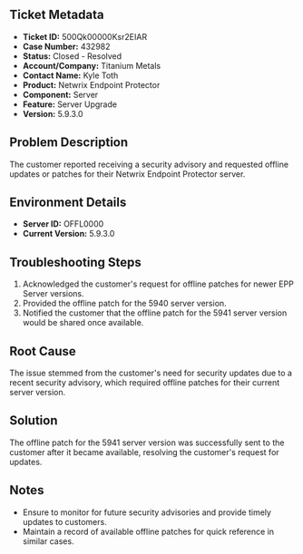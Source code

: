 ## Ticket Metadata
- **Ticket ID:** 500Qk00000Ksr2EIAR
- **Case Number:** 432982
- **Status:** Closed - Resolved
- **Account/Company:** Titanium Metals
- **Contact Name:** Kyle Toth
- **Product:** Netwrix Endpoint Protector
- **Component:** Server
- **Feature:** Server Upgrade
- **Version:** 5.9.3.0

## Problem Description
The customer reported receiving a security advisory and requested offline updates or patches for their Netwrix Endpoint Protector server.

## Environment Details
- **Server ID:** OFFL0000
- **Current Version:** 5.9.3.0

## Troubleshooting Steps
1. Acknowledged the customer's request for offline patches for newer EPP Server versions.
2. Provided the offline patch for the 5940 server version.
3. Notified the customer that the offline patch for the 5941 server version would be shared once available.

## Root Cause
The issue stemmed from the customer's need for security updates due to a recent security advisory, which required offline patches for their current server version.

## Solution
The offline patch for the 5941 server version was successfully sent to the customer after it became available, resolving the customer's request for updates.

## Notes
- Ensure to monitor for future security advisories and provide timely updates to customers.
- Maintain a record of available offline patches for quick reference in similar cases.